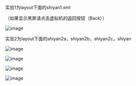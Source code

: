 实验1为layout下面的shiyan1.xml

（如果显示黑屏请点击虚拟机的返回按钮（Back））

![image](https://github.com/user-attachments/assets/83e05d03-63d7-4abb-aa9d-80f110dcc284)

实验2为layout下面的shiyan2a，shiyan2b，shiyan2c，shiyan

![image](https://github.com/user-attachments/assets/cbd92a36-0eac-4c5f-a81f-611fbf7c2ff3)

![image](https://github.com/user-attachments/assets/1c1d51cc-b33b-484c-a612-5faa6e6c1c41)

![image](https://github.com/user-attachments/assets/3c6ad923-7561-4daa-8555-a54d8f0f07e0)

![image](https://github.com/user-attachments/assets/77b57055-66a5-4082-b89b-0c7bb5a1b875)





